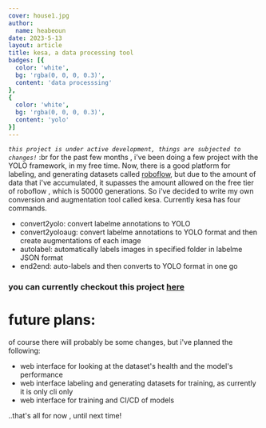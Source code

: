 ```yaml
---
cover: house1.jpg 
author:
  name: heabeoun 
date: 2023-5-13 
layout: article
title: kesa, a data processing tool
badges: [{
  color: 'white',
  bg: 'rgba(0, 0, 0, 0.3)',
  content: 'data processsing'
}, 
{
  color: 'white',
  bg: 'rgba(0, 0, 0, 0.3)',
  content: 'yolo'
}]
---
```


*`this project is under active development, things are subjected to changes!`* :br
for the past few months , i've been doing a few project with the YOLO framework, in my free time. Now, there is a good platform for labeling, and generating datasets called [roboflow](https://app.roboflow.com), but due to the amount of data that i've accumulated, it supasses the amount allowed on the free tier of roboflow , which is 50000 generations.
So i've decided to write my own conversion and augmentation tool called kesa.
Currently kesa has four commands.
- convert2yolo:
convert labelme annotations to YOLO 
- convert2yoloaug:
convert labelme annotations to YOLO format and then create augmentations of each image 
- autolabel:
automatically labels images in specified folder in labelme JSON format
- end2end:
auto-labels and then converts to YOLO format in one go

### you can currently checkout this project [here](https://github.com/heabeounMKTO/kesa)
# future plans: 
of course there will probably be some changes, but i've planned the following:
- web interface for looking at the dataset's health and the model's performance
- web interface labeling and generating datasets for training, as currently it is only cli only
- web interface for training and CI/CD of models

..that's all for now , until next time! 
